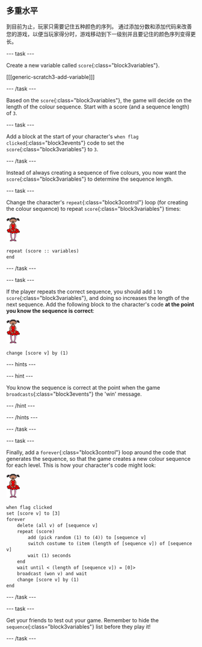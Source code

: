 ## 多重水平

到目前为止，玩家只需要记住五种颜色的序列。 通过添加分数和添加代码来改善您的游戏，以便当玩家得分时，游戏移动到下一级别并且要记住的颜色序列变得更长。

\--- task \---

Create a new variable called `score`{:class="block3variables"}.

[[[generic-scratch3-add-variable]]]

\--- /task \---

Based on the `score`{:class="block3variables"}, the game will decide on the length of the colour sequence. Start with a score (and a sequence length) of `3`.

\--- task \---

Add a block at the start of your character's `when flag clicked`{:class="block3events"} code to set the `score`{:class="block3variables"} to `3`.

\--- /task \---

Instead of always creating a sequence of five colours, you now want the `score`{:class="block3variables"} to determine the sequence length.

\--- task \---

Change the character's `repeat`{:class="block3control"} loop (for creating the colour sequence) to repeat `score`{:class="block3variables"} times:

![sprite](images/ballerina.png)

```blocks3
repeat (score :: variables)
end
```

\--- /task \---

\--- task \---

If the player repeats the correct sequence, you should add `1` to `score`{:class="block3variables"}, and doing so increases the length of the next sequence. Add the following block to the character's code **at the point you know the sequence is correct**:

![sprite](images/ballerina.png)

```blocks3
change [score v] by (1)
```

\--- hints \---

\--- hint \---

You know the sequence is correct at the point when the game `broadcasts`{:class="block3events"} the 'win' message.

\--- /hint \---

\--- /hints \---

\--- /task \---

\--- task \---

Finally, add a `forever`{:class="block3control"} loop around the code that generates the sequence, so that the game creates a new colour sequence for each level. This is how your character's code might look:

![ballerina](images/ballerina.png)

```blocks3
when flag clicked
set [score v] to [3]
forever
    delete (all v) of [sequence v]
    repeat (score)
        add (pick random (1) to (4)) to [sequence v]
        switch costume to (item (length of [sequence v]) of [sequence v]
        wait (1) seconds
    end
    wait until < (length of [sequence v]) = [0]>
    broadcast (won v) and wait
    change [score v] by (1)
end
```

\--- /task \---

\--- task \---

Get your friends to test out your game. Remember to hide the `sequence`{:class="block3variables"} list before they play it!

\--- /task \---